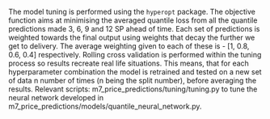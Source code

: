 The model tuning is performed using the `hyperopt` package. The objective function aims at minimising the averaged quantile loss from all the quantile predictions made 3, 6, 9 and 12 SP ahead of time. Each set of predictions is weighted towards the final output using weights that decay the further we get to delivery. The average weighting given to each of these is - [1, 0.8, 0.6, 0.4] respectively.
Rolling cross validation is performed within the tuning process so results recreate real life situations. This means, that for each hyperparameter combination the model is retrained and tested on a new set of data n number of times (n being the split number), before averaging the results.
Relevant scripts: m7_price_predictions/tuning/tuning.py to tune the neural network developed in m7_price_predictions/models/quantile_neural_network.py.